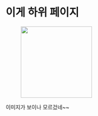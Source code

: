 # 이게 하위 페이지



<figure><img src="../.gitbook/assets/[CE#12112310527_02] 100536552_3072 x 3072 POS_NG_01_3072 x 3072 pos(1)_ng.png" alt="" width="188"><figcaption></figcaption></figure>

이미지가 보이나 모르겄네\~\~



